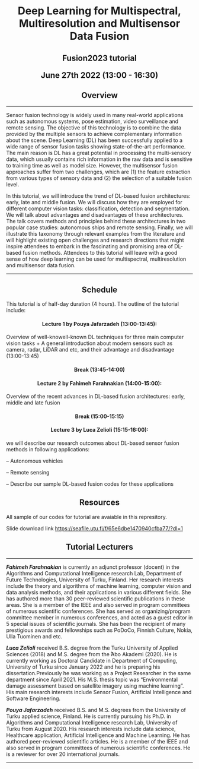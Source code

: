 <h1 style="text-align: center;">Deep Learning for Multispectral, Multiresolution and Multisensor Data Fusion</h1>

<h2 style="text-align: center;">Fusion2023 tutorial
  
June 27th 2022 (13:00 - 16:30)</h2>

<h2 style="text-align: center;">Overview</h2>

---

Sensor fusion technology is widely used in many real-world applications such as autonomous systems, pose estimation, video surveillance and remote sensing. The objective of this technology is to combine the data provided by the multiple sensors to achieve complementary information about the scene. Deep Learning (DL) has been successfully applied to a wide range of sensor fusion tasks showing state-of-the-art performance. The main reason is DL has a great potential in processing the multi-sensory data, which usually contains rich information in the raw data and is sensitive to training time as well as model size. However,
the multisensor fusion approaches suffer from two challenges, which are (1) the feature extraction from various types of sensory data and (2) the selection of a suitable fusion level.

In this tutorial, we will introduce the trend of DL-based fusion architectures: early, late and middle fusion. We will discuss how they are employed for different computer vision tasks: classification, detection and segmentation. We will talk about advantages and disadvantages of these architectures. The talk covers methods and principles behind these architectures in two popular case studies:
autonomous ships and remote sensing. Finally, we will illustrate this taxonomy through relevant examples from the literature and will highlight existing open challenges and research directions that might inspire attendees to embark in the fascinating and promising area of DL-based fusion methods. Attendees to this tutorial will leave with a good sense of how deep learning can be used for multispectral, multiresolution and multisensor data fusion.

---

<h2 style="text-align: center;">Schedule</h2>

This tutorial is of half-day duration (4 hours). The outline of the tutorial
include:

 <h4 style="text-align: center;"> Lecture 1 by Pouya Jafarzadeh (13:00-13:45):</h4> Overview of well-knowell-known DL techniques for three main computer vision tasks + A general introduction about modern sensors such as camera, radar, LiDAR and etc, and their advantage and disadvantage (13:00-13:45)

 <h4 style="text-align: center;">Break (13:45-14:00)</h4>

<h4 style="text-align: center;"> Lecture 2 by Fahimeh Farahnakian (14:00-15:00):</h4> Overview of the recent advances in DL-based fusion architectures: early,
middle and late fusion

 <h4 style="text-align: center;">Break (15:00-15:15)</h4>


<h4 style="text-align: center;"> Lecture 3 by Luca Zelioli (15:15-16:00):</h4> we will describe our research outcomes about DL-based sensor fusion methods in following applications:

– Autonomous vehicles

– Remote sensing

– Describe our sample DL-based fusion codes for these applications

<h2 style="text-align: center;">Resources</h2>
All sample of our codes for tutorial are avaiable in this represitory. 

Slide download link https://seafile.utu.fi/f/65e6dbe1470940cfba77/?dl=1 

<h2 style="text-align: center;">Tutorial Lecturers</h2>

---
***Fahimeh Farahnakian*** is currently an adjunct professor (docent)
in the Algorithms and Computational Intelligence research Lab, Department
of Future Technologies, University of Turku, Finland. Her research
interests include the theory and algorithms of machine learning, computer
vision and data analysis methods, and their applications in various
different fields. She has authored more than 30 peer-reviewed scientific
publications in these areas. She is a member of the IEEE and also
served in program committees of numerous scientific conferences. She has served
as organizing/program committee member in numerous conferences, and acted as a
guest editor in 5 special issues of scientific journals. She has been the recipient of
many prestigious awards and fellowships such as PoDoCo, Finnish Culture, Nokia, Ulla Tuominen and etc.




***Luca Zelioli*** received B.S. degree from the Turku University of
Applied Sciences (2018) and M.S. degree from the  ̊Abo Akademi (2020).
He is currently working as Doctoral Candidate in Department of Computing, University of Turku since January 2022 and he is preparing his dissertation.Previously he was working as a Project Researcher in the same department since April 2021. His M.S. thesis topic was “Environmental damage assessment based on satellite imagery using machine learning”. His main research interests include Sensor Fusion, Artificial Intelligence and Software Engineering.


***Pouya Jafarzadeh*** received B.S. and M.S. degrees from the University
of Turku applied science, Finland. He is currently pursuing his Ph.D.
in Algorithms and Computational Intelligence research Lab, University
of Turku from August 2020. His research interests include data science,
Healthcare application, Artificial Intelligence and Machine Learning.
He has authored peer-reviewed scientific articles. He is a member
of the IEEE and also served in program committees of numerous
scientific conferences. He is a reviewer for over 20 international journals.

---

